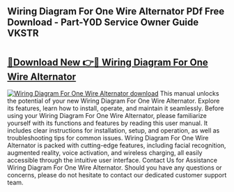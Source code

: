 ## Wiring Diagram For One Wire Alternator PDf Free Download - Part-Y0D Service Owner Guide VKSTR

# <h2><a href="http://dfnhs1s.blite.top/?on=Wiring+Diagram+For+One+Wire+Alternator">🔗Download New 👉🔴 Wiring Diagram For One Wire Alternator</a></h2>

[![Wiring Diagram For One Wire Alternator download](https://i.imgur.com/lujVjoI.png)](http://dfnhs1s.blite.top/?on=Wiring+Diagram+For+One+Wire+Alternator)
This manual unlocks the potential of your new Wiring Diagram For One Wire Alternator. Explore its features, learn how to install, operate, and maintain it seamlessly. Before using your Wiring Diagram For One Wire Alternator, please familiarize yourself with its functions and features by reading this user manual. It includes clear instructions for installation, setup, and operation, as well as troubleshooting tips for common issues. Wiring Diagram For One Wire Alternator is packed with cutting-edge features, including facial recognition, augmented reality, voice activation, and wireless charging, all easily accessible through the intuitive user interface. Contact Us for Assistance Wiring Diagram For One Wire Alternator. Should you have any questions or concerns, please do not hesitate to contact our dedicated customer support team.
